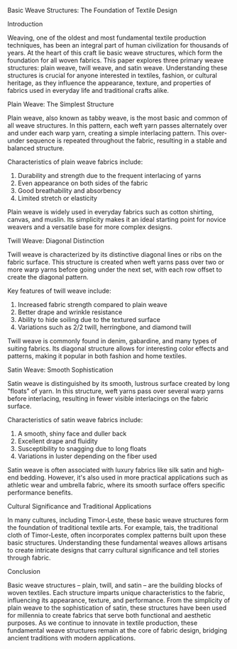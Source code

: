 Basic Weave Structures: The Foundation of Textile Design

Introduction

Weaving, one of the oldest and most fundamental textile production techniques, has been an integral part of human civilization for thousands of years. At the heart of this craft lie basic weave structures, which form the foundation for all woven fabrics. This paper explores three primary weave structures: plain weave, twill weave, and satin weave. Understanding these structures is crucial for anyone interested in textiles, fashion, or cultural heritage, as they influence the appearance, texture, and properties of fabrics used in everyday life and traditional crafts alike.

Plain Weave: The Simplest Structure

Plain weave, also known as tabby weave, is the most basic and common of all weave structures. In this pattern, each weft yarn passes alternately over and under each warp yarn, creating a simple interlacing pattern. This over-under sequence is repeated throughout the fabric, resulting in a stable and balanced structure.

Characteristics of plain weave fabrics include:
1. Durability and strength due to the frequent interlacing of yarns
2. Even appearance on both sides of the fabric
3. Good breathability and absorbency
4. Limited stretch or elasticity

Plain weave is widely used in everyday fabrics such as cotton shirting, canvas, and muslin. Its simplicity makes it an ideal starting point for novice weavers and a versatile base for more complex designs.

Twill Weave: Diagonal Distinction

Twill weave is characterized by its distinctive diagonal lines or ribs on the fabric surface. This structure is created when weft yarns pass over two or more warp yarns before going under the next set, with each row offset to create the diagonal pattern.

Key features of twill weave include:
1. Increased fabric strength compared to plain weave
2. Better drape and wrinkle resistance
3. Ability to hide soiling due to the textured surface
4. Variations such as 2/2 twill, herringbone, and diamond twill

Twill weave is commonly found in denim, gabardine, and many types of suiting fabrics. Its diagonal structure allows for interesting color effects and patterns, making it popular in both fashion and home textiles.

Satin Weave: Smooth Sophistication

Satin weave is distinguished by its smooth, lustrous surface created by long "floats" of yarn. In this structure, weft yarns pass over several warp yarns before interlacing, resulting in fewer visible interlacings on the fabric surface.

Characteristics of satin weave fabrics include:
1. A smooth, shiny face and duller back
2. Excellent drape and fluidity
3. Susceptibility to snagging due to long floats
4. Variations in luster depending on the fiber used

Satin weave is often associated with luxury fabrics like silk satin and high-end bedding. However, it's also used in more practical applications such as athletic wear and umbrella fabric, where its smooth surface offers specific performance benefits.

Cultural Significance and Traditional Applications

In many cultures, including Timor-Leste, these basic weave structures form the foundation of traditional textile arts. For example, tais, the traditional cloth of Timor-Leste, often incorporates complex patterns built upon these basic structures. Understanding these fundamental weaves allows artisans to create intricate designs that carry cultural significance and tell stories through fabric.

Conclusion

Basic weave structures – plain, twill, and satin – are the building blocks of woven textiles. Each structure imparts unique characteristics to the fabric, influencing its appearance, texture, and performance. From the simplicity of plain weave to the sophistication of satin, these structures have been used for millennia to create fabrics that serve both functional and aesthetic purposes. As we continue to innovate in textile production, these fundamental weave structures remain at the core of fabric design, bridging ancient traditions with modern applications.